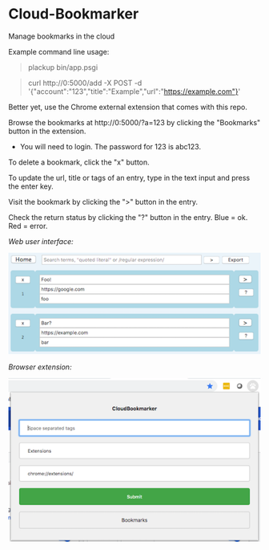 # Cloud-Bookmarker
Manage bookmarks in the cloud

Example command line usage:

> plackup bin/app.psgi

> curl http://0:5000/add -X POST -d '{"account":"123","title":"Example","url":"https://example.com"}'

Better yet, use the Chrome external extension that comes with this repo.

Browse the bookmarks at http://0:5000/?a=123 by clicking the "Bookmarks" button in the extension.

* You will need to login.  The password for 123 is abc123.

To delete a bookmark, click the "x" button.

To update the url, title or tags of an entry, type in the text input and press the enter key.

Visit the bookmark by clicking the ">" button in the entry.

Check the return status by clicking the "?" button in the entry.  Blue = ok. Red = error.

*Web user interface:*

![Web user interface](https://raw.githubusercontent.com/ology/Cloud-Bookmarker/master/public/images/CB-Web_UI.png)

*Browser extension:*

![Browser extension](https://raw.githubusercontent.com/ology/Cloud-Bookmarker/master/public/images/CB-Extension.png)
